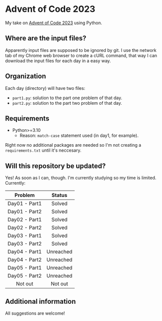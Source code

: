 # Advent of Code 2023

My take on [Advent of Code 2023](https://adventofcode.com/2023 "AOC23") using Python.

## Where are the input files?

Apparently input files are supposed to be ignored by git. I use the network tab of my Chrome web browser to create a cURL command, that way I can download the input files for each day in a easy way.

## Organization

Each day (directory) will have two files:

- `part1.py`: solution to the part one problem of that day.
- `part2.py`: solution to the part two problem of that day.

## Requirements

* Python>=3.10
  * Reason: `match-case` statement used (in day1, for example).

Right now no additional packages are needed so I'm not creating a `requirements.txt` until it's neccesary.

## Will this repository be updated?

Yes! As soon as I can, though. I'm currently studying so my time is limited. Currently:

| Problem       | Status    |
| :-----------: | :-------: |
| Day01 - Part1 | Solved    |
| Day01 - Part2 | Solved    |
| Day02 - Part1 | Solved    |
| Day02 - Part2 | Solved    |
| Day03 - Part1 | Solved    |
| Day03 - Part2 | Solved    |
| Day04 - Part1 | Unreached |
| Day04 - Part2 | Unreached |
| Day05 - Part1 | Unreached |
| Day05 - Part2 | Unreached |
| Not out       | Not out   |

## Additional information

All suggestions are welcome!
